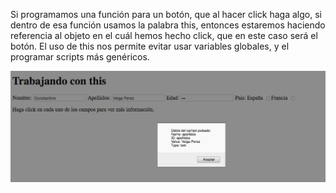Si programamos una función para un botón, que al hacer click haga algo, si dentro de esa función usamos la palabra this, entonces estaremos haciendo referencia al objeto en el cuál hemos hecho click, que en este caso será el botón. El uso de this nos permite evitar usar variables globales, y el programar scripts más genéricos.

<img src="this.png" />
